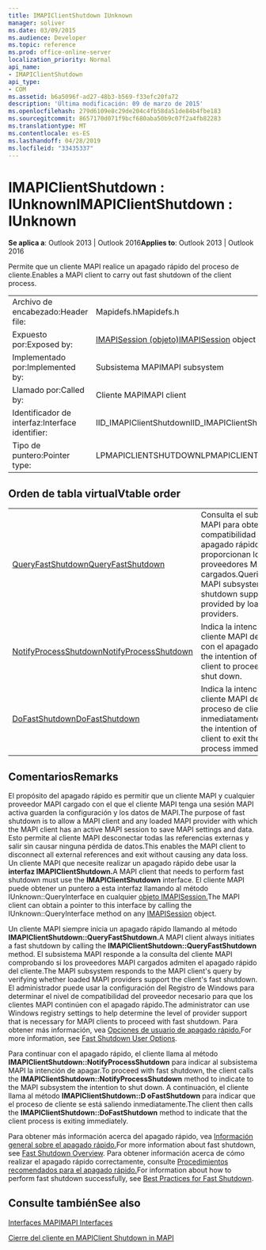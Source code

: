 ```yaml
---
title: IMAPIClientShutdown IUnknown
manager: soliver
ms.date: 03/09/2015
ms.audience: Developer
ms.topic: reference
ms.prod: office-online-server
localization_priority: Normal
api_name:
- IMAPIClientShutdown
api_type:
- COM
ms.assetid: b6a5096f-ad27-48b3-b569-f33efc20fa72
description: 'Última modificación: 09 de marzo de 2015'
ms.openlocfilehash: 279d6109e8c29de204c4fb58da51de84b4fbe183
ms.sourcegitcommit: 8657170d071f9bcf680aba50b9c07f2a4fb82283
ms.translationtype: MT
ms.contentlocale: es-ES
ms.lasthandoff: 04/28/2019
ms.locfileid: "33435337"
---
```

# <a name="imapiclientshutdown--iunknown"></a><span data-ttu-id="5edf9-103">IMAPIClientShutdown : IUnknown</span><span class="sxs-lookup"><span data-stu-id="5edf9-103">IMAPIClientShutdown : IUnknown</span></span>

  
  
<span data-ttu-id="5edf9-104">**Se aplica a**: Outlook 2013 | Outlook 2016</span><span class="sxs-lookup"><span data-stu-id="5edf9-104">**Applies to**: Outlook 2013 | Outlook 2016</span></span> 
  
<span data-ttu-id="5edf9-105">Permite que un cliente MAPI realice un apagado rápido del proceso de cliente.</span><span class="sxs-lookup"><span data-stu-id="5edf9-105">Enables a MAPI client to carry out fast shutdown of the client process.</span></span> 
  
|||
|:-----|:-----|
|<span data-ttu-id="5edf9-106">Archivo de encabezado:</span><span class="sxs-lookup"><span data-stu-id="5edf9-106">Header file:</span></span>  <br/> |<span data-ttu-id="5edf9-107">Mapidefs.h</span><span class="sxs-lookup"><span data-stu-id="5edf9-107">Mapidefs.h</span></span>  <br/> |
|<span data-ttu-id="5edf9-108">Expuesto por:</span><span class="sxs-lookup"><span data-stu-id="5edf9-108">Exposed by:</span></span>  <br/> |<span data-ttu-id="5edf9-109">[IMAPISession (objeto)](imapisessioniunknown.md)</span><span class="sxs-lookup"><span data-stu-id="5edf9-109">[IMAPISession](imapisessioniunknown.md) object</span></span>  <br/> |
|<span data-ttu-id="5edf9-110">Implementado por:</span><span class="sxs-lookup"><span data-stu-id="5edf9-110">Implemented by:</span></span>  <br/> |<span data-ttu-id="5edf9-111">Subsistema MAPI</span><span class="sxs-lookup"><span data-stu-id="5edf9-111">MAPI subsystem</span></span>  <br/> |
|<span data-ttu-id="5edf9-112">Llamado por:</span><span class="sxs-lookup"><span data-stu-id="5edf9-112">Called by:</span></span>  <br/> |<span data-ttu-id="5edf9-113">Cliente MAPI</span><span class="sxs-lookup"><span data-stu-id="5edf9-113">MAPI client</span></span>  <br/> |
|<span data-ttu-id="5edf9-114">Identificador de interfaz:</span><span class="sxs-lookup"><span data-stu-id="5edf9-114">Interface identifier:</span></span>  <br/> |<span data-ttu-id="5edf9-115">IID_IMAPIClientShutdown</span><span class="sxs-lookup"><span data-stu-id="5edf9-115">IID_IMAPIClientShutdown</span></span>  <br/> |
|<span data-ttu-id="5edf9-116">Tipo de puntero:</span><span class="sxs-lookup"><span data-stu-id="5edf9-116">Pointer type:</span></span>  <br/> |<span data-ttu-id="5edf9-117">LPMAPICLIENTSHUTDOWN</span><span class="sxs-lookup"><span data-stu-id="5edf9-117">LPMAPICLIENTSHUTDOWN</span></span>  <br/> |
   
## <a name="vtable-order"></a><span data-ttu-id="5edf9-118">Orden de tabla virtual</span><span class="sxs-lookup"><span data-stu-id="5edf9-118">Vtable order</span></span>

|||
|:-----|:-----|
|[<span data-ttu-id="5edf9-119">QueryFastShutdown</span><span class="sxs-lookup"><span data-stu-id="5edf9-119">QueryFastShutdown</span></span>](imapiclientshutdown-queryfastshutdown.md) <br/> |<span data-ttu-id="5edf9-120">Consulta el subsistema MAPI para obtener compatibilidad con el apagado rápido que proporcionan los proveedores MAPI cargados.</span><span class="sxs-lookup"><span data-stu-id="5edf9-120">Queries the MAPI subsystem for fast shutdown support that is provided by loaded MAPI providers.</span></span>  <br/> |
|[<span data-ttu-id="5edf9-121">NotifyProcessShutdown</span><span class="sxs-lookup"><span data-stu-id="5edf9-121">NotifyProcessShutdown</span></span>](imapiclientshutdown-notifyprocessshutdown.md) <br/> |<span data-ttu-id="5edf9-122">Indica la intención del cliente MAPI de continuar con el apagado.</span><span class="sxs-lookup"><span data-stu-id="5edf9-122">Indicates the intention of the MAPI client to proceed with shut down.</span></span>  <br/> |
|[<span data-ttu-id="5edf9-123">DoFastShutdown</span><span class="sxs-lookup"><span data-stu-id="5edf9-123">DoFastShutdown</span></span>](imapiclientshutdown-dofastshutdown.md) <br/> |<span data-ttu-id="5edf9-124">Indica la intención del cliente MAPI de salir del proceso de cliente inmediatamente.</span><span class="sxs-lookup"><span data-stu-id="5edf9-124">Indicates the intention of the MAPI client to exit the client process immediately.</span></span>  <br/> |
   
## <a name="remarks"></a><span data-ttu-id="5edf9-125">Comentarios</span><span class="sxs-lookup"><span data-stu-id="5edf9-125">Remarks</span></span>

<span data-ttu-id="5edf9-126">El propósito del apagado rápido es permitir que un cliente MAPI y cualquier proveedor MAPI cargado con el que el cliente MAPI tenga una sesión MAPI activa guarden la configuración y los datos de MAPI.</span><span class="sxs-lookup"><span data-stu-id="5edf9-126">The purpose of fast shutdown is to allow a MAPI client and any loaded MAPI provider with which the MAPI client has an active MAPI session to save MAPI settings and data.</span></span> <span data-ttu-id="5edf9-127">Esto permite al cliente MAPI desconectar todas las referencias externas y salir sin causar ninguna pérdida de datos.</span><span class="sxs-lookup"><span data-stu-id="5edf9-127">This enables the MAPI client to disconnect all external references and exit without causing any data loss.</span></span> <span data-ttu-id="5edf9-128">Un cliente MAPI que necesite realizar un apagado rápido debe usar la **interfaz IMAPIClientShutdown.**</span><span class="sxs-lookup"><span data-stu-id="5edf9-128">A MAPI client that needs to perform fast shutdown must use the **IMAPIClientShutdown** interface.</span></span> <span data-ttu-id="5edf9-129">El cliente MAPI puede obtener un puntero a esta interfaz llamando al método IUnknown::QueryInterface en cualquier [objeto IMAPISession.](imapisessioniunknown.md)</span><span class="sxs-lookup"><span data-stu-id="5edf9-129">The MAPI client can obtain a pointer to this interface by calling the IUnknown::QueryInterface method on any [IMAPISession](imapisessioniunknown.md) object.</span></span> 
  
<span data-ttu-id="5edf9-130">Un cliente MAPI siempre inicia un apagado rápido llamando al método **IMAPIClientShutdown::QueryFastShutdown.**</span><span class="sxs-lookup"><span data-stu-id="5edf9-130">A MAPI client always initiates a fast shutdown by calling the **IMAPIClientShutdown::QueryFastShutdown** method.</span></span> <span data-ttu-id="5edf9-131">El subsistema MAPI responde a la consulta del cliente MAPI comprobando si los proveedores MAPI cargados admiten el apagado rápido del cliente.</span><span class="sxs-lookup"><span data-stu-id="5edf9-131">The MAPI subsystem responds to the MAPI client's query by verifying whether loaded MAPI providers support the client's fast shutdown.</span></span> <span data-ttu-id="5edf9-132">El administrador puede usar la configuración del Registro de Windows para determinar el nivel de compatibilidad del proveedor necesario para que los clientes MAPI continúen con el apagado rápido.</span><span class="sxs-lookup"><span data-stu-id="5edf9-132">The administrator can use Windows registry settings to help determine the level of provider support that is necessary for MAPI clients to proceed with fast shutdown.</span></span> <span data-ttu-id="5edf9-133">Para obtener más información, vea [Opciones de usuario de apagado rápido.](fast-shutdown-user-options.md)</span><span class="sxs-lookup"><span data-stu-id="5edf9-133">For more information, see [Fast Shutdown User Options](fast-shutdown-user-options.md).</span></span>
  
<span data-ttu-id="5edf9-134">Para continuar con el apagado rápido, el cliente llama al método **IMAPIClientShutdown::NotifyProcessShutdown** para indicar al subsistema MAPI la intención de apagar.</span><span class="sxs-lookup"><span data-stu-id="5edf9-134">To proceed with fast shutdown, the client calls the **IMAPIClientShutdown::NotifyProcessShutdown** method to indicate to the MAPI subsystem the intention to shut down.</span></span> <span data-ttu-id="5edf9-135">A continuación, el cliente llama al método **IMAPIClientShutdown::D oFastShutdown** para indicar que el proceso de cliente se está saliendo inmediatamente.</span><span class="sxs-lookup"><span data-stu-id="5edf9-135">The client then calls the **IMAPIClientShutdown::DoFastShutdown** method to indicate that the client process is exiting immediately.</span></span> 
  
<span data-ttu-id="5edf9-136">Para obtener más información acerca del apagado rápido, vea [Información general sobre el apagado rápido.](fast-shutdown-overview.md)</span><span class="sxs-lookup"><span data-stu-id="5edf9-136">For more information about fast shutdown, see [Fast Shutdown Overview](fast-shutdown-overview.md).</span></span> <span data-ttu-id="5edf9-137">Para obtener información acerca de cómo realizar el apagado rápido correctamente, consulte [Procedimientos recomendados para el apagado rápido.](best-practices-for-fast-shutdown.md)</span><span class="sxs-lookup"><span data-stu-id="5edf9-137">For information about how to perform fast shutdown successfully, see [Best Practices for Fast Shutdown](best-practices-for-fast-shutdown.md).</span></span>
  
## <a name="see-also"></a><span data-ttu-id="5edf9-138">Consulte también</span><span class="sxs-lookup"><span data-stu-id="5edf9-138">See also</span></span>



[<span data-ttu-id="5edf9-139">Interfaces MAPI</span><span class="sxs-lookup"><span data-stu-id="5edf9-139">MAPI Interfaces</span></span>](mapi-interfaces.md)
  
[<span data-ttu-id="5edf9-140">Cierre del cliente en MAPI</span><span class="sxs-lookup"><span data-stu-id="5edf9-140">Client Shutdown in MAPI</span></span>](client-shutdown-in-mapi.md)

